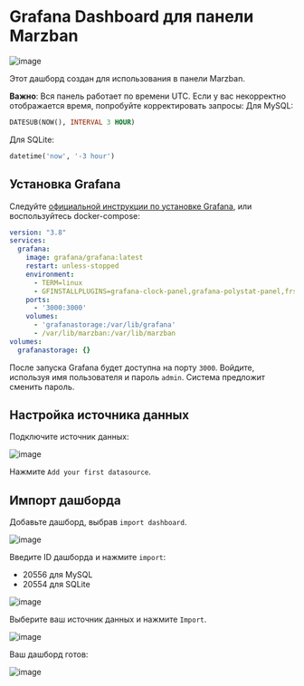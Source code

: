# Grafana Dashboard для панели Marzban

![image](https://github.com/lifeindarkside/marzban-grafana-pannel/assets/66727826/454ccf25-9572-47cd-bd16-b088ad1a6904)

Этот дашборд создан для использования в панели Marzban.

**Важно**: Вся панель работает по времени UTC. Если у вас некорректно отображается время, попробуйте корректировать запросы:
Для MySQL:
```sql
DATESUB(NOW(), INTERVAL 3 HOUR)
```
Для SQLite:
```sql
datetime('now', '-3 hour')
```

## Установка Grafana

Следуйте [официальной инструкции по установке Grafana](https://grafana.com/docs/grafana/latest/setup-grafana/installation/), или воспользуйтесь docker-compose:

```yml
version: "3.8"
services:
  grafana:
    image: grafana/grafana:latest
    restart: unless-stopped
    environment:
      - TERM=linux
      - GFINSTALLPLUGINS=grafana-clock-panel,grafana-polystat-panel,frser-sqlite-datasource
    ports:
      - '3000:3000'
    volumes:
      - 'grafanastorage:/var/lib/grafana'
      - /var/lib/marzban:/var/lib/marzban
volumes:
  grafanastorage: {}
```

После запуска Grafana будет доступна на порту `3000`. Войдите, используя имя пользователя и пароль `admin`. Система предложит сменить пароль.

## Настройка источника данных

Подключите источник данных:

![image](https://github.com/lifeindarkside/marzban-grafana-pannel/assets/66727826/dfe74b0e-7ea5-40d4-b529-b6b2ef533f2f)

Нажмите `Add your first datasource`.

## Импорт дашборда

Добавьте дашборд, выбрав `import dashboard`.

![image](https://github.com/lifeindarkside/marzban-grafana-pannel/assets/66727826/d925d298-fbea-43bb-b101-d1ce9e5bba26)

Введите ID дашборда и нажмите `import`:
- 20556 для MySQL
- 20554 для SQLite

![image](https://github.com/lifeindarkside/marzban-grafana-pannel/assets/66727826/674a5b8a-ed12-462f-8809-3ca3756d8bc4)

Выберите ваш источник данных и нажмите `Import`.

![image](https://github.com/lifeindarkside/marzban-grafana-pannel/assets/66727826/b2da5145-5c62-4e37-828b-b51a0b6ee196)

Ваш дашборд готов:

![image](https://github.com/lifeindarkside/marzban-grafana-pannel/assets/66727826/493f797e-1b0b-4967-93a9-96e77b74b7ed)

